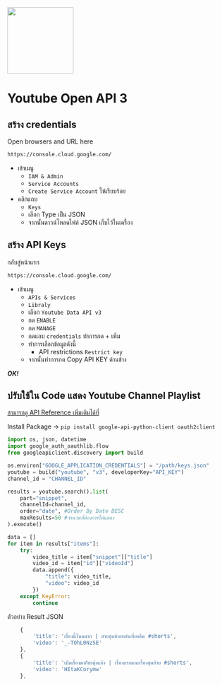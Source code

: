 <img src='https://www.gyanblog.com/static/5fbb6c92f37667a196720584b625703a/f3583/youtube_data_api.png' width='150'>

# Youtube Open API 3

## สร้าง credentials

Open browsers and URL here
```bash
https://console.cloud.google.com/
```
* เข้าเมนู 
    * ```IAM & Admin```
    * ```Service Accounts```
    * ```Create Service Account``` ให้เรียบร้อย
* คลิกแถบ 
    * ```Keys```
    * เลือก Type เป็น JSON
    * จากนั้นดาวน์โหลดไฟล์ JSON เก็บไว้ในเครื่อง

## สร้าง API Keys
กลับสู่หน้าแรก

```bash
https://console.cloud.google.com/
```
* เข้าเมนู
    * ```APIs & Services```
    * ```Libraly```
    * เลือก ```Youtube Data API v3```
    * กด ```ENABLE```
    * กด ```MANAGE```
    * กดแถบ ```credentials``` ทำการกด + เพิ่ม
    * ทำการเลือกข้อมูลดังนี้
        * API restrictions ```Restrict key```
    * จากนั้นทำการกด Copy API KEY ด้านข้าง

___OK!___

## ปรับใช้ใน Code แสดง Youtube Channel Playlist
[สามารถดู API Reference เพิ่มเติมได้ที่](https://developers.google.com/youtube/v3/docs?hl=th)

Install Package -> ```pip install google-api-python-client oauth2client```
```py
import os, json, datetime
import google_auth_oauthlib.flow
from googleapiclient.discovery import build
```
```py
os.environ["GOOGLE_APPLICATION_CREDENTIALS"] = "/path/keys.json"
youtube = build("youtube", "v3", developerKey="API_KEY")
channel_id = "CHANNEL_ID"
```
```py
results = youtube.search().list(
    part="snippet",
    channelId=channel_id,
    order="date", #Order By Date DESC
    maxResults=50 #จำนวนที่ต้องการให้แสดง
).execute()
```
```py
data = []
for item in results["items"]:
    try:
        video_title = item["snippet"]["title"]
        video_id = item["id"]["videoId"]
        data.append({
            "title": video_title,
            "video": video_id
        })
    except KeyError:
        continue
```
ตัวอย่าง Result JSON
```javascript
    {
        'title': 'เรื่องนี้โหดมาก | สายสุดท้ายหลังเที่ยงคืน #shorts',
        'video': '_-TOhL0NzSE'
    },
    {
        'title': 'เปิดเรื่องมาก็สะดุ้งแล้ว | เรื่องแรกและเรื่องสุดท้าย #shorts',
        'video': 'HItaKCorymw'
    },
```